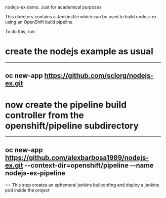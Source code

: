 nodejs-ex demo. Just for academical purposes

This directory contains a Jenkinsfile which can be used to build nodejs-ex using an OpenShift build pipeline.

To do this, run:

# create the nodejs example as usual
----
oc new-app https://github.com/sclorg/nodejs-ex.git
----

# now create the pipeline build controller from the openshift/pipeline subdirectory
----
oc new-app https://github.com/alexbarbosa1989/nodejs-ex.git --context-dir=openshift/pipeline --name nodejs-ex-pipeline
---- 

== This step creates an ephemeral jenkins builconfing and deploy a jenkins pod inside the project
